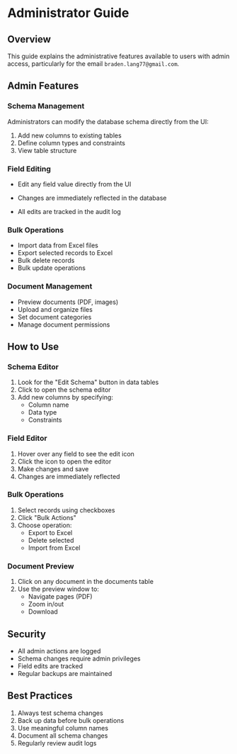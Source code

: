 # Administrator Guide

## Overview

This guide explains the administrative features available to users with admin access, particularly for the email `braden.lang77@gmail.com`.

## Admin Features

### Schema Management

Administrators can modify the database schema directly from the UI:

1. Add new columns to existing tables
2. Define column types and constraints
3. View table structure

### Field Editing

- Edit any field value directly from the UI

- Changes are immediately reflected in the database
- All edits are tracked in the audit log

### Bulk Operations

- Import data from Excel files
- Export selected records to Excel
- Bulk delete records
- Bulk update operations

### Document Management

- Preview documents (PDF, images)
- Upload and organize files
- Set document categories
- Manage document permissions

## How to Use

### Schema Editor

1. Look for the "Edit Schema" button in data tables
2. Click to open the schema editor
3. Add new columns by specifying:
   - Column name
   - Data type
   - Constraints

### Field Editor

1. Hover over any field to see the edit icon
2. Click the icon to open the editor
3. Make changes and save
4. Changes are immediately reflected

### Bulk Operations

1. Select records using checkboxes
2. Click "Bulk Actions"
3. Choose operation:
   - Export to Excel
   - Delete selected
   - Import from Excel

### Document Preview

1. Click on any document in the documents table
2. Use the preview window to:
   - Navigate pages (PDF)
   - Zoom in/out
   - Download

## Security

- All admin actions are logged
- Schema changes require admin privileges
- Field edits are tracked
- Regular backups are maintained

## Best Practices

1. Always test schema changes
2. Back up data before bulk operations
3. Use meaningful column names
4. Document all schema changes
5. Regularly review audit logs
